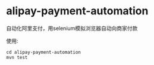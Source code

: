 # alipay-payment-automation
自动化阿里支付，用selenium模拟浏览器自动向商家付款

使用:
```
cd alipay-payment-automation
mvn test
```
